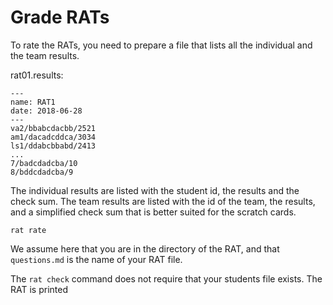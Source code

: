 ---
---

# Grade RATs

To rate the RATs, you need to prepare a file that lists all the individual and the
team results.

rat01.results:

    ---
    name: RAT1
    date: 2018-06-28
    ---
    va2/bbabcdacbb/2521
    am1/dacadcddca/3034
    ls1/ddabcbbabd/2413
    ...
    7/badcdadcba/10
    8/bddcdadcba/9

The individual results are listed with the student id, the results and the check
sum. The team results are listed with the id of the team, the results, and a simplified check sum that is better suited for the scratch cards.




    rat rate

We assume here that you are in the directory of the RAT, and that `questions.md` is the name of your RAT file.

The `rat check` command does not require that your students file exists. The RAT is printed
